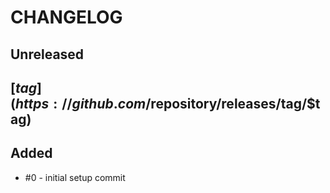 # CHANGELOG
## Unreleased

## [$tag](https://github.com/$repository/releases/tag/$tag)

## Added
* #0 - initial setup commit